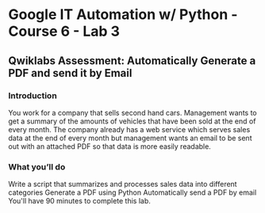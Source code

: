 # Google IT Automation w/ Python - Course 6 - Lab 3
## Qwiklabs Assessment: Automatically Generate a PDF and send it by Email
### Introduction
You work for a company that sells second hand cars. Management wants to get a summary of the amounts of vehicles that have been sold at the end of every month. The company already has a web service which serves sales data at the end of every month but management wants an email to be sent out with an attached PDF so that data is more easily readable.

### What you’ll do
Write a script that summarizes and processes sales data into different categories
Generate a PDF using Python
Automatically send a PDF by email
You'll have 90 minutes to complete this lab.
